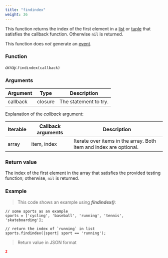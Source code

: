 ```yaml
---
title: "findindex"
weight: 36
---
```


This function returns the index of the first element in a [list](..) or [tuple](../../tuple) that satisfies the callback function.
Otherwise `nil` is returned.

This function does *not* generate an [event](../../../overview/events).

### Function

*array*.`findindex(callback)`

### Arguments

Argument | Type | Description
-------- | ---- | -----------
callback | closure | The statement to try.

Explanation of the *callback* argument:

Iterable | Callback arguments | Description
-------- | -------- | -----------
array | item, index | Iterate over items in the array. Both item and index are optional.

### Return value

The index of the first element in the array that satisfies the provided testing function;
otherwise, `nil` is returned.

### Example

> This code shows an example using ***findindex()***:

```thingsdb,json_response
// some sports as an example
sports = ['cycling', 'baseball', 'running', 'tennis', 'skateboarding'];

// return the index of `running` in list
sports.findindex(|sport| sport == 'running');
```

> Return value in JSON format

```json
2
```
